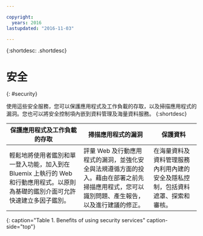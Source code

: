 ```yaml
---

copyright:
  years: 2016
lastupdated: "2016-11-03"

---
```



{:shortdesc: .shortdesc}


# 安全
{: #security}

使用這些安全服務，您可以保護應用程式及工作負載的存取，以及掃描應用程式的漏洞。您也可以將安全控制項內嵌到資料管理及海量資料服務。
{:shortdesc}


保護應用程式及工作負載的存取 | 掃描應用程式的漏洞 | 保護資料
---- | ---- | ----
輕鬆地將使用者鑑別和單一登入功能，加入到在 Bluemix 上執行的 Web 和行動應用程式。以原則為基礎的鑑別介面可允許快速建立多因子鑑別。 | 評量 Web 及行動應用程式的漏洞，並強化安全與法規遵循方面的投入。藉由在部署之前先掃描應用程式，您可以識別問題、產生報告，以及進行建議的修正。 | 在海量資料及資料管理服務內利用內建的安全及隱私控制，包括資料遮罩、探索和審核。
{: caption="Table 1. Benefits of using security services" caption-side="top"}
